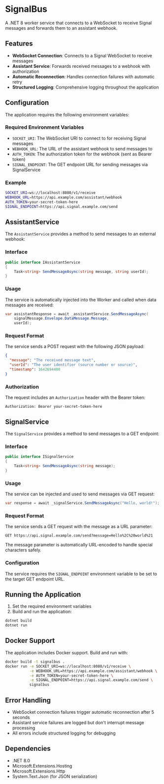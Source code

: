 # SignalBus

A .NET 8 worker service that connects to a WebSocket to receive Signal messages and forwards them to an assistant webhook.

## Features

- **WebSocket Connection**: Connects to a Signal WebSocket to receive messages
- **Assistant Service**: Forwards received messages to a webhook with authorization
- **Automatic Reconnection**: Handles connection failures with automatic retry
- **Structured Logging**: Comprehensive logging throughout the application

## Configuration

The application requires the following environment variables:

### Required Environment Variables

- `SOCKET_URI`: The WebSocket URI to connect to for receiving Signal messages
- `WEBHOOK_URL`: The URL of the assistant webhook to send messages to
- `AUTH_TOKEN`: The authorization token for the webhook (sent as Bearer token)
- `SIGNAL_ENDPOINT`: The GET endpoint URL for sending messages via SignalService

### Example

```bash
SOCKET_URI=ws://localhost:8080/v1/receive
WEBHOOK_URL=https://api.example.com/assistant/webhook
AUTH_TOKEN=your-secret-token-here
SIGNAL_ENDPOINT=https://api.signal.example.com/send
```

## AssistantService

The `AssistantService` provides a method to send messages to an external webhook:

### Interface

```csharp
public interface IAssistantService
{
    Task<string> SendMessageAsync(string message, string userId);
}
```

### Usage

The service is automatically injected into the Worker and called when data messages are received:

```csharp
var assistantResponse = await _assistantService.SendMessageAsync(
    signalMessage.Envelope.DataMessage.Message, 
    userId);
```

### Request Format

The service sends a POST request with the following JSON payload:

```json
{
  "message": "The received message text",
  "userId": "The user identifier (source number or source)",
  "timestamp": 1642694400
}
```

### Authorization

The request includes an `Authorization` header with the Bearer token:

```
Authorization: Bearer your-secret-token-here
```

## SignalService

The `SignalService` provides a method to send messages to a GET endpoint:

### Interface

```csharp
public interface ISignalService
{
    Task<string> SendMessageAsync(string message);
}
```

### Usage

The service can be injected and used to send messages via GET request:

```csharp
var response = await _signalService.SendMessageAsync("Hello, world!");
```

### Request Format

The service sends a GET request with the message as a URL parameter:

```
GET https://api.signal.example.com/send?message=Hello%2C%20world%21
```

The message parameter is automatically URL-encoded to handle special characters safely.

### Configuration

The service requires the `SIGNAL_ENDPOINT` environment variable to be set to the target GET endpoint URL.

## Running the Application

1. Set the required environment variables
2. Build and run the application:

```bash
dotnet build
dotnet run
```

## Docker Support

The application includes Docker support. Build and run with:

```bash
docker build -t signalbus .
docker run -e SOCKET_URI=ws://localhost:8080/v1/receive \
           -e WEBHOOK_URL=https://api.example.com/assistant/webhook \
           -e AUTH_TOKEN=your-secret-token-here \
           -e SIGNAL_ENDPOINT=https://api.signal.example.com/send \
           signalbus
```

## Error Handling

- WebSocket connection failures trigger automatic reconnection after 5 seconds
- Assistant service failures are logged but don't interrupt message processing
- All errors include structured logging for debugging

## Dependencies

- .NET 8.0
- Microsoft.Extensions.Hosting
- Microsoft.Extensions.Http
- System.Text.Json (for JSON serialization)
